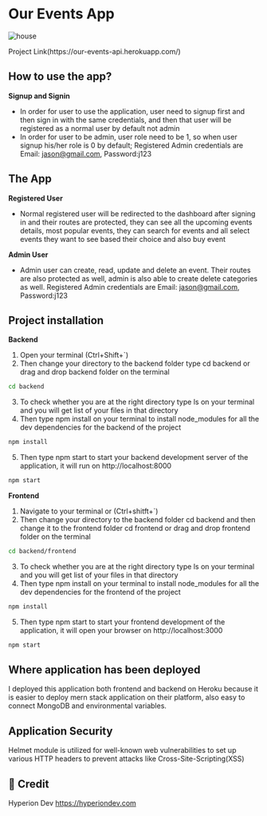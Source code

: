 # Our Events App

![house](https://user-images.githubusercontent.com/70260072/200847704-6be34eb6-9f39-4328-9562-514c6b5a36ff.png)
<div>
 Project Link(https://our-events-api.herokuapp.com/)
</div>

## How to use the app?
**Signup and Signin**
* In order for user to use the application, user need to signup first and then sign in with the same credentials, 
and then that user will be registered as a normal user by default not admin
* In order for user to be admin, user role need to be 1, so when user signup his/her role is 0 by default;
Registered Admin credentials are Email: jason@gmail.com, Password:j123

## The App
**Registered User**
* Normal registered user will be redirected to the dashboard after signing in and their routes are protected, they can see
all the upcoming events details, most popular events, they can search for events and all select events they want to see based their choice
and also buy event

**Admin User**
* Admin user can create, read, update and delete an event. Their routes are also protected as well, admin is also able to create
delete categories as well. Registered Admin credentials are Email: jason@gmail.com, Password:j123

## Project installation
**Backend**
1. Open your terminal (Ctrl+Shift+`) 
2. Then change your directory to the backend folder type cd backend or drag and drop backend folder on the terminal
```bash
cd backend
```
3. To check whether you are at the right directory type ls on your terminal and you will get list of your files in that directory
4. Then type npm install on your terminal to install node_modules for all the dev dependencies for the backend of the project
```bash
npm install
```
5. Then type npm start to start your backend development server of the application, it will run on http://localhost:8000
```bash
npm start
```

**Frontend**
1. Navigate to your terminal or (Ctrl+shitft+`)
2. Then change your directory to the backend folder cd backend and then change it to the frontend folder cd frontend or drag and drop frontend folder on the terminal
```bash
cd backend/frontend
```
3. To check whether you are at the right directory type ls on your terminal and you will get list of your files in that directory
4. Then type npm install on your terminal to install node_modules for all the dev dependencies for the frontend of the project
```bash
npm install
```
5. Then type npm start to start your frontend development of the application, it will open your browser on http://localhost:3000
```bash
npm start
```

## Where application has been deployed
I deployed this application both frontend and backend on Heroku because it is easier to deploy mern stack application on their platform, also easy to connect MongoDB and environmental variables.

## Application Security
Helmet module is utilized for well-known web vulnerabilities to set up various HTTP headers to prevent attacks like Cross-Site-Scripting(XSS)

## 🌱 Credit
Hyperion Dev https://hyperiondev.com
